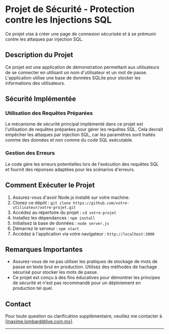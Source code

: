 # Projet de Sécurité - Protection contre les Injections SQL

Ce projet vise à créer une page de connexion sécurisée et à se prémunir contre les attaques par injection SQL.

## Description du Projet

Ce projet est une application de démonstration permettant aux utilisateurs de se connecter en utilisant un nom d'utilisateur et un mot de passe. L'application utilise une base de données SQLite pour stocker les informations des utilisateurs.

## Sécurité Implémentée

### Utilisation des Requêtes Préparées

Le mécanisme de sécurité principal implémenté dans ce projet est l'utilisation de requêtes préparées pour gérer les requêtes SQL. Cela devrait empêcher les attaques par injection SQL, car les paramètres sont traités comme des données et non comme du code SQL exécutable.

### Gestion des Erreurs

Le code gère les erreurs potentielles lors de l'exécution des requêtes SQL et fournit des réponses adaptées pour les scénarios d'erreurs.

## Comment Exécuter le Projet

1. Assurez-vous d'avoir Node.js installé sur votre machine.
2. Clonez ce dépôt : `git clone https://github.com/votre-utilisateur/votre-projet.git`
3. Accédez au répertoire du projet : `cd votre-projet`
4. Installez les dépendances : `npm install`
5. Initialisez la base de données : `node server.js`
6. Démarrez le serveur : `npm start`
7. Accédez à l'application via votre navigateur : `http://localhost:3000`

## Remarques Importantes

- Assurez-vous de ne pas utiliser les pratiques de stockage de mots de passe en texte brut en production. Utilisez des méthodes de hachage sécurisé pour stocker les mots de passe.
- Ce projet est conçu à des fins éducatives pour démontrer les principes de sécurité et n'est pas recommandé pour un déploiement en production tel quel.

## Contact

Pour toute question ou clarification supplémentaire, veuillez me contacter à [maxime.lombard@live.com.mx].

---

